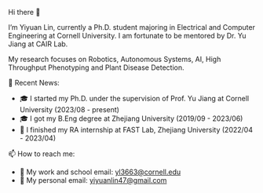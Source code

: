 Hi there 👋

I’m Yiyuan Lin, currently a Ph.D. student majoring in Electrical and Computer Engineering at Cornell University. I am fortunate to be mentored by Dr. Yu Jiang at CAIR Lab.

My research focuses on Robotics, Autonomous Systems, AI, High Throughput Phenotyping and Plant Disease Detection.

<!---
- 💞️ I’m looking to collaborate on ...
--->

​:newspaper: Recent News:
- :mortar_board: I started my Ph.D. under the supervision of Prof. Yu Jiang at Cornell University (2023/08 - present)
- :mortar_board: I got my B.Eng degree at Zhejiang University (2019/09 - 2023/06)
- ​:microscope: I finished my RA internship at FAST Lab, Zhejiang University (2022/04 - 2023/04)

📫 How to reach me:
- ​📧 My work and school email: yl3663@cornell.edu
- ​📧 My personal email: yiyuanlin47@gmail.com
 
<!---
YiyuanLinXX/YiyuanLinXX is a ✨ special ✨ repository because its `README.md` (this file) appears on your GitHub profile.
You can click the Preview link to take a look at your changes.
--->

